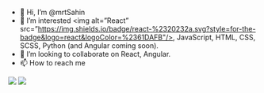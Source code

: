 - 👋 Hi, I’m @mrtSahin
- 👀 I’m interested <img alt=”React” src=”https://img.shields.io/badge/react-%2320232a.svg?style=for-the-badge&logo=react&logoColor=%2361DAFB"/>, JavaScript, HTML, CSS, SCSS, Python (and Angular coming soon).
- 💞️ I’m looking to collaborate on React, Angular.
- 📫 How to reach me 

<img src="https://github-readme-stats.vercel.app/api?username=mrtSahin&include_all_commits=true&show_icons=true&theme=radical">
<img src="https://github-readme-stats.vercel.app/api/top-langs/?username=mrtSahin&layout=compact">
